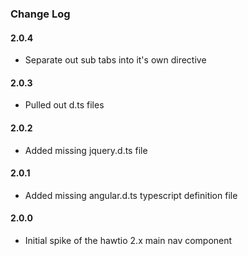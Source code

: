 ### Change Log

#### 2.0.4
* Separate out sub tabs into it's own directive

#### 2.0.3
* Pulled out d.ts files

#### 2.0.2
* Added missing jquery.d.ts file

#### 2.0.1
* Added missing angular.d.ts typescript definition file

#### 2.0.0
* Initial spike of the hawtio 2.x main nav component
